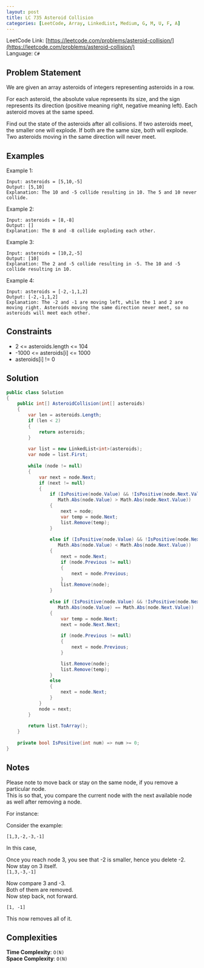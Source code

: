 ```yaml
---
layout: post
title: LC 735 Asteroid Collision
categories: [LeetCode, Array, LinkedList, Medium, G, M, U, F, A]
---
```


LeetCode Link: [https://leetcode.com/problems/asteroid-collision/](https://leetcode.com/problems/asteroid-collision/)  
Language: `C#`

## Problem Statement

We are given an array asteroids of integers representing asteroids in a row.

For each asteroid, the absolute value represents its size, and the sign represents its direction (positive meaning right, negative meaning left). Each asteroid moves at the same speed.

Find out the state of the asteroids after all collisions. If two asteroids meet, the smaller one will explode. If both are the same size, both will explode. Two asteroids moving in the same direction will never meet.

## Examples

Example 1:

```
Input: asteroids = [5,10,-5]
Output: [5,10]
Explanation: The 10 and -5 collide resulting in 10. The 5 and 10 never collide.
```

Example 2:

```
Input: asteroids = [8,-8]
Output: []
Explanation: The 8 and -8 collide exploding each other.
```

Example 3:

```
Input: asteroids = [10,2,-5]
Output: [10]
Explanation: The 2 and -5 collide resulting in -5. The 10 and -5 collide resulting in 10.
```

Example 4:

```
Input: asteroids = [-2,-1,1,2]
Output: [-2,-1,1,2]
Explanation: The -2 and -1 are moving left, while the 1 and 2 are moving right. Asteroids moving the same direction never meet, so no asteroids will meet each other.
```

## Constraints  

* 2 <= asteroids.length <= 104
* -1000 <= asteroids[i] <= 1000
* asteroids[i] != 0

## Solution

``` csharp
public class Solution 
{
    public int[] AsteroidCollision(int[] asteroids) 
    {
        var len = asteroids.Length;
        if (len < 2)
        {
            return asteroids;
        }
        
        var list = new LinkedList<int>(asteroids);
        var node = list.First;
        
        while (node != null)
        {
            var next = node.Next;
            if (next != null)
            {
                if (IsPositive(node.Value) && !IsPositive(node.Next.Value) &&
                   Math.Abs(node.Value) > Math.Abs(node.Next.Value))
                {
                    next = node;
                    var temp = node.Next;
                    list.Remove(temp);
                }
                
                else if (IsPositive(node.Value) && !IsPositive(node.Next.Value) &&
                   Math.Abs(node.Value) < Math.Abs(node.Next.Value))
                {
                    next = node.Next;
                    if (node.Previous != null)
                    {
                        next = node.Previous;
                    }
                    list.Remove(node);
                }
                
                else if (IsPositive(node.Value) && !IsPositive(node.Next.Value) &&
                   Math.Abs(node.Value) == Math.Abs(node.Next.Value))
                {
                    var temp = node.Next;
                    next = node.Next.Next;
                    
                    if (node.Previous != null)
                    {
                        next = node.Previous;
                    }

                    list.Remove(node);
                    list.Remove(temp);
                }
                else 
                {
                    next = node.Next;
                }                
            }
            node = next;
        }
        
        return list.ToArray();
    }
    
    private bool IsPositive(int num) => num >= 0;
}
```

## Notes

Please note to move back or stay on the same node, if you remove a particular node.  
This is so that, you compare the current node with the next available node as well after removing a node.

For instance:

Consider the example:

`[1,3,-2,-3,-1]`  

In this case, 

Once you reach node 3, you see that -2 is smaller, hence you delete -2.  
Now stay on 3 itself.  
`[1,3,-3,-1]`  

Now compare 3 and -3.  
Both of them are removed.  
Now step back, not forward.

`[1, -1]`

This now removes all of it.

## Complexities

**Time Complexity**: `O(N)`  
**Space Complexity**: `O(N)`
